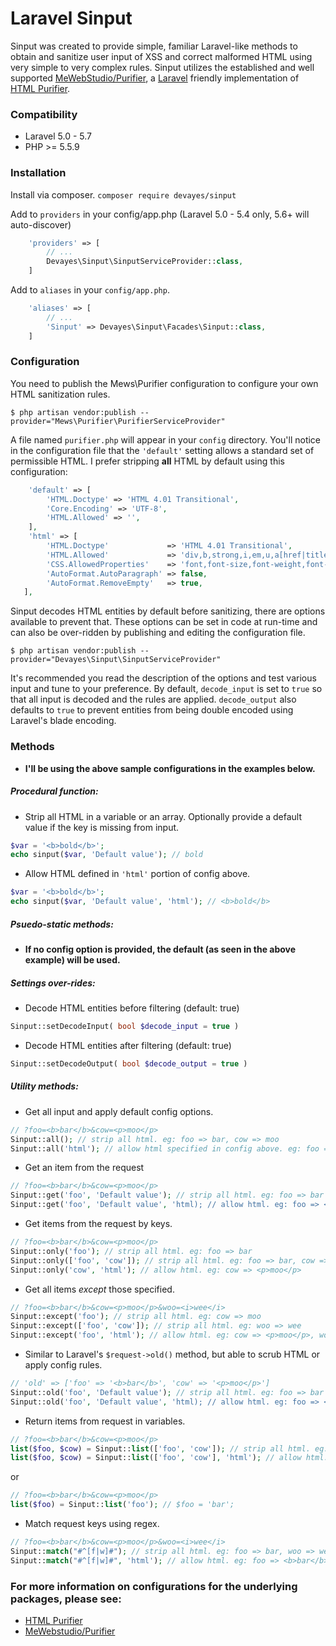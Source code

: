 Laravel Sinput
==========

Sinput was created to provide simple, familiar Laravel-like methods to obtain and sanitize user input of XSS and correct malformed HTML using very simple to very complex rules. Sinput utilizes the established and well supported [MeWebStudio/Purifier](https://github.com/mewebstudio/Purifier "MeWebStudio/Purifier"), a [Laravel](https://laravel.com/docs/5.7/ "Laravel") friendly implementation of [HTML Purifier](http://htmlpurifier.org/ "HTML Purifier").

### Compatibility
- Laravel 5.0 - 5.7
- PHP >= 5.5.9

### Installation
Install via composer.
`composer require devayes/sinput`

Add to `providers` in your config/app.php (Laravel 5.0 - 5.4 only, 5.6+ will auto-discover)
```php
    'providers' => [
        // ...
        Devayes\Sinput\SinputServiceProvider::class,
    ]
```
Add to `aliases` in your `config/app.php`.

```php
    'aliases' => [
        // ...
        'Sinput' => Devayes\Sinput\Facades\Sinput::class,
    ]
```
### Configuration
You need to publish the Mews\Purifier configuration to configure your own HTML sanitization rules.

`$ php artisan vendor:publish --provider="Mews\Purifier\PurifierServiceProvider"`

A file named `purifier.php` will appear in your `config` directory. You'll notice in the configuration file that the `'default'` setting allows a standard set of permissible HTML. I prefer stripping **all** HTML by default using this configuration:
```php
    'default' => [
        'HTML.Doctype' => 'HTML 4.01 Transitional',
        'Core.Encoding' => 'UTF-8',
        'HTML.Allowed' => '',
    ],
    'html' => [
        'HTML.Doctype'             => 'HTML 4.01 Transitional',
        'HTML.Allowed'             => 'div,b,strong,i,em,u,a[href|title],ul,ol,li,p[style],br,span[style],img[width|height|alt|src]',
        'CSS.AllowedProperties'    => 'font,font-size,font-weight,font-style,font-family,text-decoration,padding-left,color,background-color,text-align',
        'AutoFormat.AutoParagraph' => false,
        'AutoFormat.RemoveEmpty'   => true,
   ],
 ```

Sinput decodes HTML entities by default before sanitizing, there are options available to prevent that. These options can be set in code at run-time and can also be over-ridden by publishing and editing the configuration file. 

`$ php artisan vendor:publish --provider="Devayes\Sinput\SinputServiceProvider"`

It's recommended you read the description of the options and test various input and tune to your preference. By default, `decode_input` is set to `true` so that all input is decoded and the rules are applied. `decode_output` also defaults to `true` to prevent entities from being double encoded using Laravel's blade encoding. 

### Methods
- **I'll be using the above sample configurations in the examples below.**

##### Procedural function: 
* Strip all HTML in a variable or an array. Optionally provide a default value if the key is missing from input. 
```php
$var = '<b>bold</b>';
echo sinput($var, 'Default value'); // bold
```

* Allow HTML defined in `'html'` portion of config above.
```php
$var = '<b>bold</b>';
echo sinput($var, 'Default value', 'html'); // <b>bold</b>
```

##### Psuedo-static methods:
- **If no config option is provided, the default (as seen in the above example) will be used.**

##### Settings over-rides:
* Decode HTML entities before filtering (default: true)
```php
Sinput::setDecodeInput( bool $decode_input = true )
```

* Decode HTML entities after filtering (default: true)
```php
Sinput::setDecodeOutput( bool $decode_output = true )
```

##### Utility methods:
* Get all input and apply default config options.  
```php
// ?foo=<b>bar</b>&cow=<p>moo</p>
Sinput::all(); // strip all html. eg: foo => bar, cow => moo
Sinput::all('html'); // allow html specified in config above. eg: foo => <b>bar</b>, , cow => <p>moo</p>
```

* Get an item from the request   
```php
// ?foo=<b>bar</b>&cow=<p>moo</p>
Sinput::get('foo', 'Default value'); // strip all html. eg: foo => bar
Sinput::get('foo', 'Default value', 'html); // allow html. eg: foo => <b>bar</b>
```

* Get items from the request by keys.
```php
// ?foo=<b>bar</b>&cow=<p>moo</p>
Sinput::only('foo'); // strip all html. eg: foo => bar
Sinput::only(['foo', 'cow']); // strip all html. eg: foo => bar, cow => moo
Sinput::only('cow', 'html'); // allow html. eg: cow => <p>moo</p>
```

* Get all items *except* those specified.  
```php
// ?foo=<b>bar</b>&cow=<p>moo</p>&woo=<i>wee</i>
Sinput::except('foo'); // strip all html. eg: cow => moo
Sinput::except(['foo', 'cow']); // strip all html. eg: woo => wee
Sinput::except('foo', 'html'); // allow html. eg: cow => <p>moo</p>, woo => <i>wee</i>
```

* Similar to Laravel's `$request->old()` method, but able to scrub HTML or apply config rules.
```php
// 'old' => ['foo' => '<b>bar</b>', 'cow' => '<p>moo</p>']
Sinput::old('foo', 'Default value'); // strip all html. eg: foo => bar
Sinput::old('foo', 'Default value', 'html); // allow html. eg: foo => <b>bar</b>
```

* Return items from request in variables.  
```php
// ?foo=<b>bar</b>&cow=<p>moo</p>
list($foo, $cow) = Sinput::list(['foo', 'cow']); // strip all html. eg: $foo = 'bar';
list($foo, $cow) = Sinput::list(['foo', 'cow'], 'html'); // allow html. eg: $foo = '<b>bar</b>';
```
or 
```php
// ?foo=<b>bar</b>&cow=<p>moo</p>
list($foo) = Sinput::list('foo'); // $foo = 'bar';
```

* Match request keys using regex.  
```php
// ?foo=<b>bar</b>&cow=<p>moo</p>&woo=<i>wee</i>
Sinput::match("#^[f|w]#"); // strip all html. eg: foo => bar, woo => wee
Sinput::match("#^[f|w]#", 'html'); // allow html. eg: foo => <b>bar</b>, woo => <i>wee</i>
```

### For more information on configurations for the underlying packages, please see:
- [HTML Purifier](http://htmlpurifier.org/ "HTML Purifier")
- [MeWebstudio/Purifier](https://github.com/mewebstudio/Purifier "MeWebstudio/Purifier")
